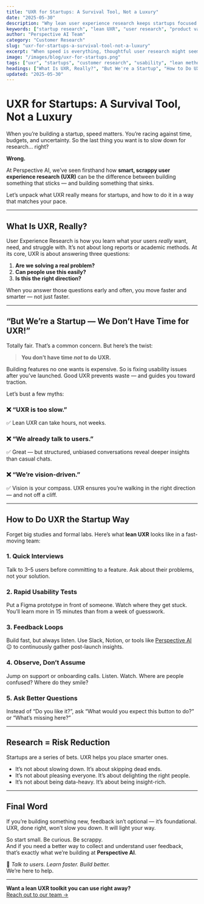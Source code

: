 ```yaml
---
title: "UXR for Startups: A Survival Tool, Not a Luxury"
date: "2025-05-30"
description: "Why lean user experience research keeps startups focused on building products customers actually need."
keywords: ["startup research", "lean UXR", "user research", "product validation", "usability testing", "customer feedback"]
author: "Perspective AI Team"
category: "Customer Research"
slug: "uxr-for-startups-a-survival-tool-not-a-luxury"
excerpt: "When speed is everything, thoughtful user research might seem like a slowdown—until you realize it prevents costly missteps."
image: "/images/blog/uxr-for-startups.png"
tags: ["uxr", "startups", "customer research", "usability", "lean methods"]
headings: ["What Is UXR, Really?", "But We're a Startup", "How to Do UXR the Startup Way", "Research = Risk Reduction", "Final Word"]
updated: "2025-05-30"
---
```


# UXR for Startups: A Survival Tool, Not a Luxury

When you’re building a startup, speed matters. You’re racing against time, budgets, and uncertainty. So the last thing you want is to slow down for research… right?

**Wrong.**

At Perspective AI, we’ve seen firsthand how **smart, scrappy user experience research (UXR)** can be the difference between building something that sticks — and building something that sinks.

Let’s unpack what UXR really means for startups, and how to do it in a way that matches your pace.

---

## What Is UXR, Really?

User Experience Research is how you learn what your users *really* want, need, and struggle with. It’s not about long reports or academic methods. At its core, UXR is about answering three questions:

1. **Are we solving a real problem?**  
2. **Can people use this easily?**  
3. **Is this the right direction?**

When you answer those questions early and often, you move faster and smarter — not just faster.

---

## “But We’re a Startup — We Don’t Have Time for UXR!”

Totally fair. That’s a common concern. But here’s the twist:

> **You don’t have time *not* to do UXR.**

Building features no one wants is expensive. So is fixing usability issues after you’ve launched. Good UXR prevents waste — and guides you toward traction.

Let’s bust a few myths:

### ❌ “UXR is too slow.”  
✅ Lean UXR can take hours, not weeks.

### ❌ “We already talk to users.”  
✅ Great — but structured, unbiased conversations reveal deeper insights than casual chats.

### ❌ “We’re vision-driven.”  
✅ Vision is your compass. UXR ensures you’re walking in the right direction — and not off a cliff.

---

## How to Do UXR the Startup Way

Forget big studies and formal labs. Here’s what **lean UXR** looks like in a fast-moving team:

### 1. Quick Interviews  
Talk to 3–5 users before committing to a feature. Ask about their problems, not your solution.

### 2. Rapid Usability Tests  
Put a Figma prototype in front of someone. Watch where they get stuck. You’ll learn more in 15 minutes than from a week of guesswork.

### 3. Feedback Loops  
Build fast, but always listen. Use Slack, Notion, or tools like [Perspective AI](https://getperspective.ai) 😉 to continuously gather post-launch insights.

### 4. Observe, Don’t Assume  
Jump on support or onboarding calls. Listen. Watch. Where are people confused? Where do they smile?

### 5. Ask Better Questions  
Instead of “Do you like it?”, ask “What would you expect this button to do?” or “What’s missing here?”

---

## Research = Risk Reduction

Startups are a series of bets. UXR helps you place smarter ones.

- It’s not about slowing down. It’s about skipping dead ends.  
- It’s not about pleasing everyone. It’s about delighting the right people.  
- It’s not about being data-heavy. It’s about being insight-rich.

---

## Final Word

If you’re building something new, feedback isn’t optional — it’s foundational.  
UXR, done right, won’t slow you down. It will light your way.

So start small. Be curious. Be scrappy.  
And if you need a better way to collect and understand user feedback, that’s exactly what we’re building at **Perspective AI**.

🚀 *Talk to users. Learn faster. Build better.*  
We’re here to help.

---

**Want a lean UXR toolkit you can use right away?**  
[Reach out to our team →](https://getperspective.ai/contact)

